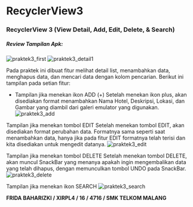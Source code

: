 # RecyclerView3

### RecyclerView 3 (View Detail, Add, Edit, Delete, & Search)

##### Review Tampilan Apk:
![praktek3_first](https://cloud.githubusercontent.com/assets/22098189/20031720/6302bc58-a3ae-11e6-9c2e-2b051841777b.png)
![praktek3_detail1](https://cloud.githubusercontent.com/assets/22098189/20031722/63096d14-a3ae-11e6-81ee-4dc5d29e167f.png)

Pada praktek ini dibuat fitur melihat detail list, menambahkan data, menghapus data, dan mencari data dengan kolom pencarian. Berikut ini tampilan pada setian fitur:
* Tampilan jika menekan ikon ADD (+)
Setelah menekan ikon plus, akan disediakan format menambahkan Nama Hotel, Deskripsi, Lokasi, dan Gambar yang diambil dari galeri emulator yang digunakan.
![praktek3_add](https://cloud.githubusercontent.com/assets/22098189/20031750/22bd607a-a3af-11e6-809b-ef5a33947417.png)

Tampilan jika menekan tombol EDIT
Setelah menekan tombol EDIT, akan disediakan format perubahan data. Formatnya sama seperti saat menambahkan data, hanya jika pada fitur EDIT formatnya telah terisi dan kita disediakan untuk mengedit datanya.
![praktek3_edit](https://cloud.githubusercontent.com/assets/22098189/20031724/630fe0d6-a3ae-11e6-8285-83fd489a65b4.png)

Tampilan jika menekan tombol DELETE
Setelah menekan tombol DELETE, akan muncul SnackBar yang menanya apakah ingin mengembalikan data yang telah dihapus, dengan memunculkan tombol UNDO pada SnackBar.
![praktek3_delete](https://cloud.githubusercontent.com/assets/22098189/20031719/62fadc72-a3ae-11e6-9a47-acd58e337483.png)

Tampilan jika menekan ikon SEARCH
![praktek3_search](https://cloud.githubusercontent.com/assets/22098189/20031721/63080e06-a3ae-11e6-94c4-0d8eb4d98bb5.png)

**FRIDA BAHARIZKI / XIRPL4 / 16 / 4716 / SMK TELKOM MALANG**
